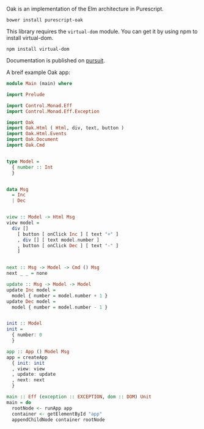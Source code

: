 Oak is an implementation of the Elm architecture in Purescript.

```
bower install purescript-oak
```

This library requires the `virtual-dom` module. You can get it by using npm to install virtual-dom.

```
npm install virtual-dom
```

Documentation is published on [pursuit](https://pursuit.purescript.org/packages/purescript-oak/).


A breif example Oak app:

```purescript
module Main (main) where

import Prelude

import Control.Monad.Eff
import Control.Monad.Eff.Exception

import Oak
import Oak.Html ( Html, div, text, button )
import Oak.Html.Events
import Oak.Document
import Oak.Cmd


type Model =
  { number :: Int
  }


data Msg
  = Inc
  | Dec


view :: Model -> Html Msg
view model =
  div []
    [ button [ onClick Inc ] [ text "+" ]
    , div [] [ text model.number ]
    , button [ onClick Dec ] [ text "-" ]
    ]


next :: Msg -> Model -> Cmd () Msg
next _ _ = none

update :: Msg -> Model -> Model
update Inc model =
  model { number = model.number + 1 }
update Dec model =
  model { number = model.number - 1 }


init :: Model
init =
  { number: 0
  }

app :: App () Model Msg
app = createApp
  { init: init
  , view: view
  , update: update
  , next: next
  }

main :: Eff (exception :: EXCEPTION, dom :: DOM) Unit
main = do
  rootNode <- runApp app
  container <- getElementById "app"
  appendChildNode container rootNode
```
